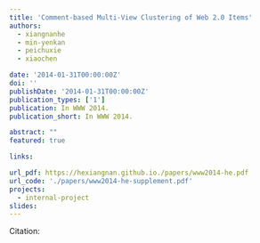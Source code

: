 ```yaml
---
title: 'Comment-based Multi-View Clustering of Web 2.0 Items'
authors:
  - xiangnanhe
  - min-yenkan
  - peichuxie
  - xiaochen

date: '2014-01-31T00:00:00Z'
doi: ''
publishDate: '2014-01-31T00:00:00Z'
publication_types: ['1']
publication: In WWW 2014.   
publication_short: In WWW 2014.   

abstract: ""
featured: true

links:

url_pdf: https://hexiangnan.github.io./papers/www2014-he.pdf
url_code: './papers/www2014-he-supplement.pdf'
projects:
  - internal-project
slides:
---
```




Citation:
